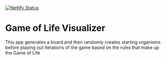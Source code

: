 [![Netlify Status](https://api.netlify.com/api/v1/badges/de47202e-79a1-4d77-895e-497fe2c2e68d/deploy-status)](https://app.netlify.com/sites/game-of-life-viz/deploys)

# Game of Life Visualizer
This app generates a board and then randomly               creates starting organisms before playing out iterations of the game based on the rules that make up the Game of Life
